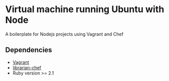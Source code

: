 # Virtual machine running Ubuntu with Node

A boilerplate for Nodejs projects using Vagrant and Chef

## Dependencies

* [Vagrant](https://www.vagrantup.com/)
* [librarian-chef](https://github.com/applicationsonline/librarian-chef)
* Ruby version >= 2.1
